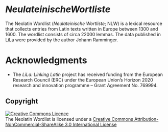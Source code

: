 # *NeulateinischeWortliste*
The Neolatin Wordlist (*Neulateinische Wortliste*; NLW) is a lexical resource that collects entries from Latin texts written in Europe between 1300 and 1600. The wordlist consists of circa 22000 lemmas. The data published in LiLa were provided by the author Johann Ramminger.

# Acknowledgments

  * The _LiLa: Linking Latin_ project has received funding from the European Research Council (ERC) under the European Union’s Horizon 2020 research and innovation programme – Grant Agreement No. 769994.

## Copyright

<a rel="license" href="http://creativecommons.org/licenses/by-nc-sa/3.0/"><img alt="Creative Commons Licence" style="border-width:0" src="https://i.creativecommons.org/l/by-nc-sa/3.0/88x31.png" /></a><br />The Neolatin Wordlist is licensed under a <a rel="license" href="http://creativecommons.org/licenses/by-nc-sa/3.0/">Creative Commons Attribution-NonCommercial-ShareAlike 3.0 International License</a>


